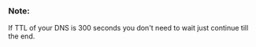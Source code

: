 <!-- post: -->


### Note:

If TTL of your DNS is 300 seconds you don't need to wait just continue till the end.

